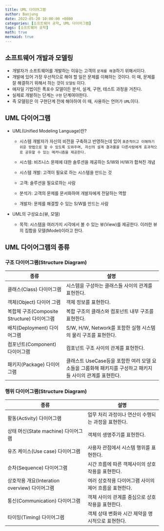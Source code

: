 ```yaml
---
title: UML 다이어그램
author: Banjung
date: 2022-05-20 10:00:00 +0800
categories: [소프트웨어 공학, UML 다이어그램]
tags: [소프트웨어 공학]
math: true
mermaid: true
---
```


## 소프트웨어 개발과 모델링
- 개발자가 소프트웨어를 개발하는 이유는 고객의 `문제를 해결`하기 위해서이다.
- 개발에 있어 가장 우선적으로 해야 할 일은 문제를 이해하는 것이다. 이 때, 문제를 잘 해결하기 위해서 하는 것이 `모델링` 이다.
- 애자일 기법이든 폭포수 모델이든 분석, 설계, 구현, 테스트 과정을 거친다.
- 실제로 개발하는 단계는 `구현` 단계여야한다.
- 즉 모델링은 이 구현단계 전에 해야하여 이 때, 사용하는 언어가 `UML`이다.

## UML 다이어그램
- UML(Unified Modeling Language)란?
  - 시스템 개발자가 자신의 비전을 구축하고 반영하는데 있어 `표준적이고 이해하기 쉬운 방법으로 할 수 있도록 도와주며, 자신의 설계 결과물을 다른사람에게 효과적으로 공유할 수 있는 메커니즘을 제공한다.`

  - 시스템: 비즈니스 문제에 대한 솔루션을 제공하는 S/W와 H/W가 합쳐진 개념
  - 시스템 개발: 고객이 필요로 하는 시스템을 만드는 것
  - 고객: 솔루션을 필요로하는 사람
  - 분석가: 고객의 문제를 문서화하여 개발자에게 전달하는 역할
  - 개발자: 문제를 해결할 수 있는 S/W를 만드는 사람

- UML의 구성요소(뷰, 모델)  
  - 목적: 시스템을 여러가지 시각에서 볼 수 있는 뷰(View)를 제공한다. 이러한 뷰의 집합을 모델(Model)이라고 한다.

## UML 다이어그램의 종류

### 구조 다이어그램(Structure Diagram)


|종류|설명|
|----------|-----------|
|클래스(Class) 다이어그램|시스템을 구성하는 클래스들 사이의 관계를 표현한다.|
|객체(Object) 다이어 그램|객체 정보를 표현한다.|
|복합체 구조(Composite Structure) 다이어그램|복합 구조의 클래스와 컴포넌트 내부 구조를 표현한다.|
|배치(Deployment) 다이어그램|S/W, H/W, Network를 포함한 실행 시스템의 물리 구조를 표현한다.|
|컴포넌트(Component) 다이어그램|컴포넌트 구조 사이의 관계를 표현한다.|
|패키지(Package) 다이어그램|클래스트 UseCase등을 포함한 여러 모델 요소들을 그룹화해 패키지를 구성하고 패키지들 사이의 관계를 표현한다.|


### 행위 다이어그램(Structure Diagram)


|종류|설명|
|----------|-----------|
|활동(Activity) 다이어그램|업무 처리 과정이나 연산이 수행되는 과정을 표현한다.|
|상태 머신(State machine) 다이어그램|객체의 생명주기를 표현한다.|
|유즈 케이스(Use case) 다이어그램|사용자 관점에서 시스템 행위를 표현한다.|
|순차(Sequence) 다이어그램|시간 흐름에 따른 객체사이의 상호작용을 표현한다.|
|상호작용 개요(Interation overview) 다이어그램|여러 상호작용 다이어그램 사이의 제어 흐름을 표현한다.|
|통신(Communication) 다이어그램|객체 사이의 관계를 중심으로 상호작용을 표현한다.|
|타이밍(Timing) 다이어그램|객체 상태 변화와 시간 제약을 명시적으로 표현한다.|